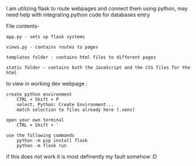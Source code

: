 
I am utilizing flask to route webpages and connect them using python, may need help with integrating python code for databases entry


File contents- 

    app.py - sets up flask systems

    views.py - contains routes to pages

    templates folder - contains html files to different pages

    static folder - contains both the JavaScript and the CSS files for the html


to view in working dev webpage : 

    create python environment
        CTRL + Shift + P
        select, Python: Create Environment...
        match selection to files already here (.venv) 

    open your own terminal
        CTRL + Shift + `

    use the following commands
        python -m pip install flask
        python -m flask run

if this does not work it is most definently my fault somehow :D